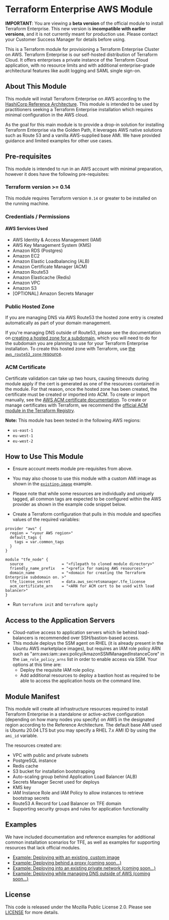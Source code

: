 # Terraform Enterprise AWS Module

**IMPORTANT**: You are viewing a **beta version** of the official module to install Terraform Enterprise. This new version is **incompatible with earlier versions**, and it is not currently meant for production use. Please contact your Customer Success Manager for details before using.

This is a Terraform module for provisioning a Terraform Enterprise Cluster on AWS. Terraform Enterprise is our self-hosted distribution of Terraform Cloud. It offers enterprises a private instance of the Terraform Cloud application, with no resource limits and with additional enterprise-grade architectural features like audit logging and SAML single sign-on.

## About This Module

This module will install Terraform Enterprise on AWS according to the [HashiCorp Reference Architecture](https://www.terraform.io/docs/enterprise/before-installing/reference-architecture/aws.html). This module is intended to be used by practitioners seeking a Terraform Enterprise installation which requires minimal configuration in the AWS cloud.

As the goal for this main module is to provide a drop-in solution for installing Terraform Enterprise via the Golden Path, it leverages AWS native solutions such as Route 53 and a vanilla AWS-supplied base AMI. We have provided guidance and limited examples for other use cases.

## Pre-requisites

This module is intended to run in an AWS account with minimal preparation, however it does have the following pre-requisites:

### Terraform version >= 0.14

This module requires Terraform version `0.14` or greater to be installed on the running machine.

### Credentials / Permissions

#### AWS Services Used

- AWS Identity & Access Management (IAM)
- AWS Key Management System (KMS)
- Amazon RDS (Postgres)
- Amazon EC2
- Amazon Elastic Loadbalancing (ALB)
- Amazon Certificate Manager (ACM)
- Amazon Route53
- Amazon Elasticache (Redis)
- Amazon VPC
- Amazon S3
- [OPTIONAL] Amazon Secrets Manager

### Public Hosted Zone

If you are managing DNS via AWS Route53 the hosted zone entry is created automatically as part of your domain management.

If you're managing DNS outside of Route53, please see the documentation on [creating a hosted zone for a subdomain](https://docs.aws.amazon.com/Route53/latest/DeveloperGuide/dns-routing-traffic-for-subdomains.html), which you will need to do for the subdomain you are planning to use for your Terraform Enterprise installation. To create this hosted zone with Terraform, use [the `aws_route53_zone` resource](https://registry.terraform.io/providers/hashicorp/aws/latest/docs/resources/route53_zone).

### ACM Certificate

Certificate validation can take up two hours, causing timeouts during module apply if the cert is generated as one of the resources contained in the module. For that reason, once the hosted zone has been created, the certificate must be created or imported into ACM. To create or import manually, see the [AWS ACM certificate documentation](https://docs.aws.amazon.com/acm/latest/userguide/gs.html). To create or manage certificates with Terraform, we recommend the [official ACM module in the Terraform Registry](https://registry.terraform.io/modules/terraform-aws-modules/acm/aws/latest).

**Note:** This module has been tested in the following AWS regions:

- `us-east-1`
- `eu-west-1`
- `eu-west-2`

## How to Use This Module

- Ensure account meets module pre-requisites from above.
- You may also choose to use this module with a custom AMI image as shown in the [`existing-image`](./examples/existing-image) example.
- Please note that while some resources are individually and uniquely tagged, all common tags are expected to be configured within the AWS provider as shown in the example code snippet below.

- Create a Terraform configuration that pulls in this module and specifies values
  of the required variables:

```hcl
provider "aws" {
  region = "<your AWS region>"
  default_tags {
    tags = var.common_tags
  }
}

module "tfe_node" {
  source                 = "<filepath to cloned module directory>"
  friendly_name_prefix   = "<prefix for naming AWS resources>"
  domain_name            = "<domain for creating the Terraform Enterprise subdomain on. >"
  tfe_license_secret     = data.aws_secretsmanager.tfe_license
  acm_certificate_arn    = "<ARN for ACM cert to be used with load balancer>"
}
```

- Run `terraform init` and `terraform apply`

## Access to the Application Servers

- Cloud-native access to application servers which lie behind load-balancers is recommended over SSH/bastion-based access.
- This module deploys the SSM agent on RHEL (it is already present in the Ubuntu AWS marketplace images), but requires an IAM role policy ARN such as "arn:aws:iam::aws:policy/AmazonSSMManagedInstanceCore" in the `iam_role_policy_arns` list in order to enable access via SSM. Your options at this time are:
  - Deploy the requisite IAM role policy.
  - Add additional resources to deploy a bastion host as required to be able to access the application hosts on the command line.

## Module Manifest

This module will create all infrastructure resources required to install Terraform Enterprise in a standalone or active-active configuration (depending on how many nodes you specify) on AWS in the designated region according to the Reference Architecture. The default base AMI used is Ubuntu 20.04 LTS but you may specify a RHEL 7.x AMI ID by using the `ami_id` variable.

The resources created are:

- VPC with public and private subnets
- PostgreSQL instance
- Redis cache
- S3 bucket for installation bootstrapping
- Auto-scaling group behind Application Load Balancer (ALB)
- Secrets Manager Secret used for deploys
- KMS key
- IAM Instance Role and IAM Policy to allow instances to retrieve bootstrap secrets
- Route53 A Record for Load Balancer on TFE domain
- Supporting security groups and rules for application functionality

## Examples

We have included documentation and reference examples for additional common installation scenarios for TFE, as well as examples for supporting resources that lack official modules.

- [Example: Deploying with an existing, custom image](./examples/existing-image)
- [Example: Deploying behind a proxy (coming soon...)](./examples/behind-proxy)
- [Example: Deploying into an existing private network (coming soon...)](./examples/existing-private-network)
- [Example: Deploying while managing DNS outside of AWS (coming soon...)](./examples/external-dns)

## License

This code is released under the Mozilla Public License 2.0. Please see [LICENSE](https://github.com/hashicorp/terraform-aws-terraform-enterprise/blob/main/LICENSE)
for more details.
